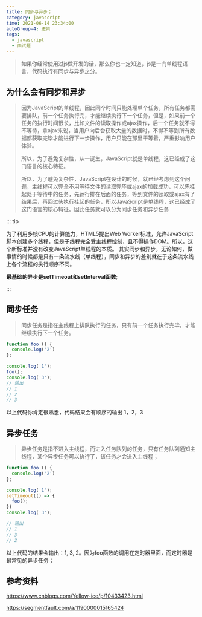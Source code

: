 ```yaml
---
title: 同步与异步；
category: javascript
time: 2021-06-14 23:34:00
autoGroup-4: 进阶
tags:
  - javascript
  - 面试题
---
```


> 如果你经常使用过js做开发的话，那么你也一定知道，js是一门单线程语言，代码执行有同步与异步之分。

## 为什么会有同步和异步

> 因为JavaScript的单线程，因此同个时间只能处理单个任务，所有任务都需要排队，前一个任务执行完，才能继续执行下一个任务，但是，如果前一个任务的执行时间很长，比如文件的读取操作或ajax操作，后一个任务就不得不等待，拿ajax来说，当用户向后台获取大量的数据时，不得不等到所有数据都获取完毕才能进行下一步操作，用户只能在那里干等着，严重影响用户体验。
>
> 所以，为了避免复杂性，从一诞生，JavaScript就是单线程，这已经成了这门语言的核心特征。
>
> 所以，为了避免复杂性，JavaScript在设计的时候，就已经考虑到这个问题，主线程可以完全不用等待文件的读取完毕或ajax的加载成功，可以先挂起处于等待中的任务，先运行排在后面的任务，等到文件的读取或ajax有了结果后，再回过头执行挂起的任务，所以JavaScript是单线程，这已经成了这门语言的核心特征。因此任务就可以分为同步任务和异步任务

::: tip

为了利用多核CPU的计算能力，HTML5提出Web Worker标准，允许JavaScript脚本创建多个线程，但是子线程完全受主线程控制，且不得操作DOM。所以，这个新标准并没有改变JavaScript单线程的本质。
其实同步和异步，无论如何，做事情的时候都是只有一条流水线（单线程），同步和异步的差别就在于这条流水线上各个流程的执行顺序不同。

**最基础的异步是setTimeout和setInterval函数**;

:::

## 同步任务

> 同步任务是指在主线程上排队执行的任务，只有前一个任务执行完毕，才能继续执行下一个任务。

```javascript
function foo () {
  console.log('2')
};

console.log('1');
foo();
console.log('3');
// 输出
// 1
// 2
// 3
```

以上代码你肯定很熟悉，代码结果会有顺序的输出 1，2，3

## 异步任务

> 异步任务是指不进入主线程，而进入任务队列的任务，只有任务队列通知主线程，某个异步任务可以执行了，该任务才会进入主线程；

```javascript
function foo () {
  console.log('2')
};

console.log('1');
setTimeout(() => {
  foo();
})
console.log('3');

// 输出
// 1
// 3
// 2
```

以上代码的结果会输出：1, 3, 2。因为foo函数的调用在定时器里面，而定时器是最常见的异步任务；

## 参考资料

https://www.cnblogs.com/Yellow-ice/p/10433423.html

https://segmentfault.com/a/1190000015165424

